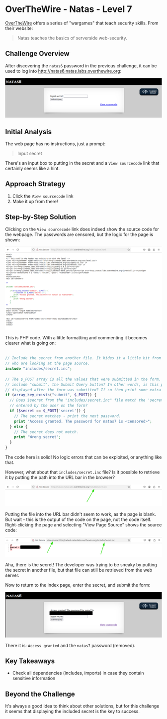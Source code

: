 # OverTheWire - Natas - Level 7

[OverTheWire](https://overthewire.org) offers a series of "wargames" that teach
security skills. From their website:

> Natas teaches the basics of serverside web-security.

## Challenge Overview

After discovering the `natas6` password in the previous challenge, it can be
used to log into http://natas6.natas.labs.overthewire.org:

![The main page](images/level_07/00_main_page.png)

## Initial Analysis

The web page has no instructions, just a prompt:

> Input secret

There's an input box to putting in the secret and a `View sourcecode` link that
certainly seems like a hint.

## Approach Strategy

1. Click the `View sourcecode` link
1. Make it up from there!

## Step-by-Step Solution

Clicking on the `View sourcecode` link does indeed show the source code for the
webpage. The passwords are censored, but the logic for the page is shown:

![Page Source Code](images/level_07/01_source_code.png)

This is PHP code. With a little formatting and commenting it becomes clearer
what is going on:

```php

// Include the secret from another file. It hides it a little bit from people
// who are looking at the page source.
include "includes/secret.inc";

// The $_POST array is all the values that were submitted in the form. Does it
// include "submit", the Submit Query button? In other words, is this page being
// displayed after the form was submitted? If so then print some extra text.
if (array_key_exists("submit", $_POST)) {
  // Does $secret from the "includes/secret.inc" file match the 'secret' value
  // entered by the user on the form?
  if ($secret == $_POST['secret']) {
    // The secret matches - print the next password.
    print "Access granted. The password for natas7 is <censored>";
  } else {
    // The secret does not match.
    print "Wrong secret";
  }
}
```

The code here is solid! No logic errors that can be exploited, or anything like
that.

However, what about that `includes/secret.inc` file? Is it possible to retrieve
it by putting the path into the URL bar in the browser?

![A Blank Secret](images/level_07/02_secret_blank.png)

Putting the file into the URL bar didn't seem to work, as the page is blank. But
wait - this is the output of the code on the page, not the code itself. Right-clicking the page and selecting "View Page Source" shows the source code:

![The Secret](images/level_07/03_secret.png)

Aha, there is the secret! The developer was trying to be sneaky by putting the
secret in another file, but that file can still be retrieved from the web
server.

Now to return to the index page, enter the secret, and submit the form:

![The Password](images/level_07/04_password.png)

There it is: `Access granted` and the `natas7` password (removed).

## Key Takeaways

- Check all dependencies (includes, imports) in case they contain sensitive
  information

## Beyond the Challenge

It's always a good idea to think about other solutions, but for this challenge
it seems that displaying the included secret is the key to success.
